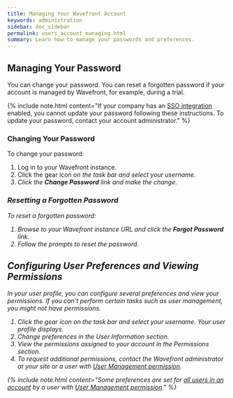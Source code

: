 ```yaml
---
title: Managing Your Wavefront Account
keywords: administration
sidebar: doc_sidebar
permalink: users_account_managing.html
summary: Learn how to manage your passwords and preferences.
---
```


## Managing Your Password

You can change your password. You can reset a forgotten password if your account is managed by Wavefront, for example, during a trial.

{% include note.html content="If your company has an [SSO integration](integrations_authentication.html) enabled, you cannot update your password following these instructions. To update your password, contact your account administrator." %}

### Changing Your Password

To change your password:

1. Log in to your Wavefront instance.
1. Click the gear icon <i class="fa fa-cog"/> on the task bar and select your username.
2. Click the **Change Password** link and make the change.

### Resetting a Forgotten Password

To reset a forgotten password:

1. Browse to your Wavefront instance URL and click the **Forgot Password** link.
2. Follow the prompts to reset the password.


## Configuring User Preferences and Viewing Permissions

In your user profile, you can configure several preferences and view your permissions. If you can't perform certain tasks such as user management, you might not have permissions.

1. Click the gear icon <i class="fa fa-cog"/> on the task bar and select your username. Your user profile displays.
1. Change preferences in the User Information section.
1. View the permissions assigned to your account in the Permissions section.
1. To request additional permissions, contact the Wavefront administrator at your site or a user with [User Management permission](permissions_overview.html).


{% include note.html content="Some preferences are set for [all users in an account](users_managing.html#customer_prefs) by a user with [User Management permission](permissions_overview.html)." %}
